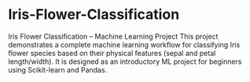 # Iris-Flower-Classification
 Iris Flower Classification – Machine Learning Project This project demonstrates a complete machine learning workflow for classifying Iris flower species based on their physical features (sepal and petal length/width). It is designed as an introductory ML project for beginners using Scikit-learn and Pandas.
